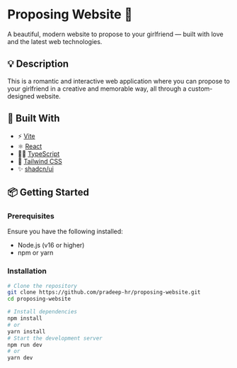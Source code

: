 # Proposing Website 💖

A beautiful, modern website to propose to your girlfriend — built with love and the latest web technologies.

## 💡 Description

This is a romantic and interactive web application where you can propose to your girlfriend in a creative and memorable way, all through a custom-designed website.

## 🔧 Built With

- ⚡ [Vite](https://vitejs.dev/)
- ⚛️ [React](https://react.dev/)
- 🧑‍💻 [TypeScript](https://www.typescriptlang.org/)
- 💨 [Tailwind CSS](https://tailwindcss.com/)
- ✨ [shadcn/ui](https://ui.shadcn.dev/)

## 📦 Getting Started

### Prerequisites

Ensure you have the following installed:

- Node.js (v16 or higher)
- npm or yarn

### Installation

```bash
# Clone the repository
git clone https://github.com/pradeep-hr/proposing-website.git
cd proposing-website

# Install dependencies
npm install
# or
yarn install
# Start the development server
npm run dev
# or
yarn dev
